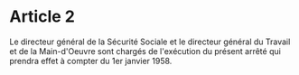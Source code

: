 # Article 2

Le directeur général de la Sécurité Sociale et le directeur général du Travail et de la Main-d'Oeuvre sont chargés de l'exécution du présent arrêté qui prendra effet à compter du 1er janvier 1958.
